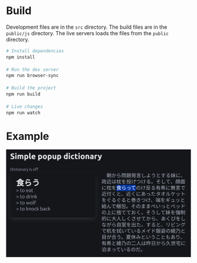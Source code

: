 # Build

Development files are in the `src` directory. The build files are in the `public/js` directory.
The live servers loads the files from the `public` directory.

```bash
# Install dependencies
npm install

# Run the dev server
npm run browser-sync

# Build the project
npm run build

# Live changes
npm run watch
```

# Example

![Demo](assets/demo.png)
